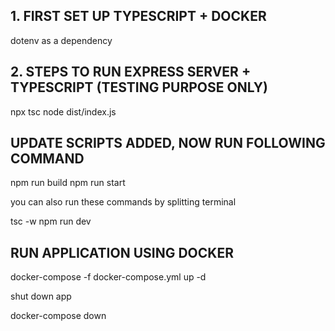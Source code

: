 ## 1. FIRST SET UP TYPESCRIPT + DOCKER

dotenv as a dependency

## 2. STEPS TO RUN EXPRESS SERVER + TYPESCRIPT (TESTING PURPOSE ONLY)

npx tsc
node dist/index.js

## UPDATE SCRIPTS ADDED, NOW RUN FOLLOWING COMMAND

npm run build
npm run start

you can also run these commands by splitting terminal

tsc -w
npm run dev

## RUN APPLICATION USING DOCKER

docker-compose -f docker-compose.yml up -d

shut down app

docker-compose down
